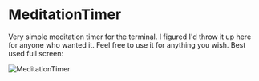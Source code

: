 MeditationTimer
===============

Very simple meditation timer for the terminal. I figured I'd throw it up here for anyone who wanted it. Feel free to use it for anything you wish. Best used full screen:

![MeditationTimer](http://adammenges.com/images/github/MeditationTimer.png)
